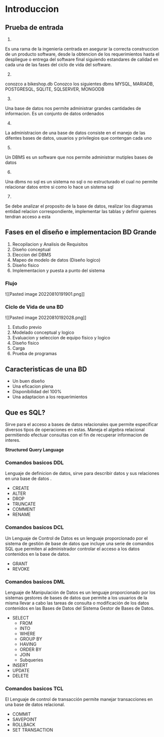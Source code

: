 # Introduccion


## Prueba de entrada

1.
Es una rama de la ingenieria centrada en asegurar la correcta construccion de un producto software, desde la obtencion de los requerimientos hasta el despliegue o entrega del software final siguiendo estandares de calidad en cada una de las fases del ciclo de vida del software.


2.
conozco a bikeshop.db
Conozco los siguientes dbms
MYSQL, MARIADB, POSTGRESQL, SQLITE, SQLSERVER, MONGODB

3.
Una base de datos nos permite administrar grandes cantidades de informacion. Es un conjunto de datos ordenados

4.
La administracion de una base de datos consiste en el manejo de las difentes bases de datos, usuarios y privilegios que contengan cada uno

5.
Un DBMS es un software que nos permite administrar mutiples bases de datos

6.
Una dbms no sql es un sistema no sql o no estructurado el cual no permite relacionar datos entre si como lo hace un sistema sql

7.
Se debe analizar el proposito de la base de datos, realizar los diagramas entidad relacion correspondiente, implementar las tablas y definir quienes tendran acceso a esta

## Fases en el diseño e implementacion BD Grande
1. Recopilacion y Analisis de Requisitos
2. Diseño conceptual
3. Eleccion del DBMS
4. Mapeo de modelo de datos (Diseño logico)
5. Diseño fisico
6. Implementacion y puesta a punto del sistema

### Flujo
![[Pasted image 20220810191901.png]]

### Ciclo de Vida de una BD
![[Pasted image 20220810192028.png]]

1. Estudio previo
2. Modelado conceptual y logico
3. Evaluacion y seleccion de equipo fisico y logico
4. Diseño fisico
5. Carga
6. Prueba de programas

## Caracteristicas de una BD
* Un buen diseño
* Una eficacion plena
* Disponibilidad del 100%
* Una adaptacion a los requerimientos

## Que es SQL?
Sirve para el acceso  a bases de datos relacionales que permite especificar diversos tipos de operaciones en estas. Maneja el algebra relacional permitiendo efectuar consultas con el fin de recuperar informacion de interes.

**Structured 
Query
Language**

### Comandos basicos DDL
Lenguaje de definicion de datos, sirve para describir datos y sus relaciones en una base de datos . 
- CREATE
- ALTER
- DROP
- TRUNCATE
- COMMENT
- RENAME

### Comandos basicos DCL
Un Lenguaje de Control de Datos es un lenguaje proporcionado por el sistema de gestión de base de datos que incluye una serie de comandos SQL que permiten al administrador controlar el acceso a los datos contenidos en la base de datos.
- GRANT
- REVOKE

### Comandos basicos DML
Lenguaje de Manipulación de Datos es un lenguaje proporcionado por los sistemas gestores de bases de datos que permite a los usuarios de la misma llevar a cabo las tareas de consulta o modificación de los datos contenidos en las Bases de Datos del Sistema Gestor de Bases de Datos.
- SELECT
	- FROM
	- INTO
	- WHERE
	- GROUP BY
	- HAVING
	- ORDER BY
	- JOIN
	- Subqueries
- INSERT
- UPDATE
- DELETE

### Comandos basicos TCL
El Lenguaje de control de transacción permite manejar transacciones en una base de datos relacional.
- COMMIT
- SAVEPOINT
- ROLLBACK
- SET TRANSACTION

